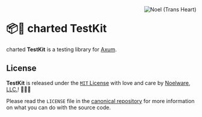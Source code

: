 <img align="right" width="auto" height="auto" alt="Noel (Trans Heart)" src="https://cdn.floofy.dev/images/trans.png" />

# 📦🦋 charted TestKit
charted **TestKit** is a testing library for [Axum](https://github.com/tokio-rs/axum).

## License
**TestKit** is released under the [`MIT` License](/LICENSE) with love and care by [Noelware, LLC.](https://noelware.org)! 🐻‍❄️🦋

Please read the `LICENSE` file in the [canonical repository](https://github.com/charted-dev/testkit) for more information on what you can do with the source code.

[`libtest`]: https://doc.rust-lang.org/stable/test
